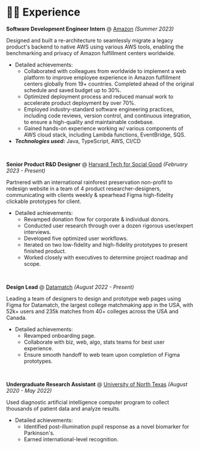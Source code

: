 # 👨‍💻 Experience

**Software Development Engineer Intern** @ [Amazon](https://www.amazon.com/) _(Summer 2023)_

Designed and built a re-architecture to seamlessly migrate a legacy product's backend to native AWS using various AWS tools, enabling the benchmarking and privacy of Amazon fulfillment centers worldwide.
- Detailed achievements:
  - Collaborated with colleagues from worldwide to implement a web platform to improve employee experience in Amazon fulfillment centers globally from 19+ countries. Completed ahead of the original schedule and saved budget up to 30%.
  - Optimized deployment process and reduced manual work to accelerate product deployment by over 70%.
  - Employed industry-standard software engineering practices, including code reviews, version control, and continuous integration, to ensure a high-quality and maintainable codebase.
  - Gained hands-on experience working w/ various components of AWS cloud stack, including Lambda functions, EventBridge, SQS.
- _**Technologies used:**_ Java, TypeScript, AWS, CI/CD

&nbsp;

**Senior Product R&D Designer** @ [Harvard Tech for Social Good](https://socialgood.hcs.harvard.edu) _(February 2023 - Present)_

Partnered with an international rainforest preservation non-profit to redesign website in a team of 4 product researcher-designers, communicating with clients weekly & spearhead Figma high-fidelity clickable prototypes for client.

- Detailed achievements:
  - Revamped donation flow for corporate & individual donors.
  - Conducted user research through over a dozen rigorous user/expert interviews.
  - Developed five optimized user workflows.
  - Iterated on two low-fidelity and high-fidelity prototypes to present finished product.
  - Worked closely with executives to determine project roadmap and scope.

&nbsp;

**Design Lead** @ [Datamatch](https://datamatch.me) _(August 2022 - Present)_

Leading a team of designers to design and prototype web pages using Figma for Datamatch, the largest college matchmaking app in the USA, with 52k+ users and 235k matches from 40+ colleges across the USA and Canada.
- Detailed achievements:
  - Revamped onboarding page.
  - Collaborate with biz, web, algo, stats teams for best user experience.
  - Ensure smooth handoff to web team upon completion of Figma prototypes.

&nbsp;

**Undergraduate Research Assistant** @ [University of North Texas](https://www.biomed-ai.com/) _(August 2020 - May 2022)_

Used diagnostic artificial intelligence computer program to collect thousands of patient data and analyze results.
- Detailed achievements:
  - Identified post-illumination pupil response as a novel biomarker for Parkinson's.
  - Earned international-level recognition.
